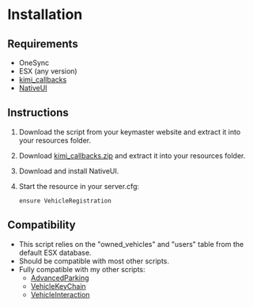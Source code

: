 # Installation

## Requirements

* OneSync
* ESX (any version)
* [kimi\_callbacks](https://github.com/Kiminaze/kimi\_callbacks/releases/latest)
* [NativeUI](https://github.com/FrazzIe/NativeUILua)

## Instructions

1. Download the script from your keymaster website and extract it into your resources folder.
2. Download [kimi\_callbacks.zip](https://github.com/Kiminaze/kimi\_callbacks/releases/latest) and extract it into your resources folder.
3. Download and install NativeUI.
4.  Start the resource in your server.cfg:

    ```
    ensure VehicleRegistration
    ```

## Compatibility

* This script relies on the "owned\_vehicles" and "users" table from the default ESX database.
* Should be compatible with most other scripts.
* Fully compatible with my other scripts:
  * [AdvancedParking](https://forum.cfx.re/t/release-advancedparking-prevents-despawns-and-now-saves-bodywork-deformation/2099582)
  * [VehicleKeyChain](https://forum.cfx.re/t/release-vehicle-key-chain/3319563)
  * [VehicleInteraction](https://forum.cfx.re/t/release-advanced-vehicle-interaction/2719099)
